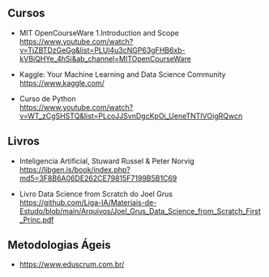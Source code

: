 ## Cursos

- MIT OpenCourseWare 1.Introduction and Scope </br>
  https://www.youtube.com/watch?v=TjZBTDzGeGg&list=PLUl4u3cNGP63gFHB6xb-kVBiQHYe_4hSi&ab_channel=MITOpenCourseWare
  
- Kaggle: Your Machine Learning and Data Science Community </br>
  https://www.kaggle.com/
  
 - Curso de Python</br>
  https://www.youtube.com/watch?v=WT_zCgSHSTQ&list=PLcoJJSvnDgcKpOi_UeneTNTIVOigRQwcn
  
 ## Livros
 
 - Inteligencia Artificial, Stuward Russel & Peter Norvig</br>
  https://libgen.is/book/index.php?md5=3F8B6A06DE262CE79815F7199B5B1C69
  
  - Livro Data Science from Scratch do Joel Grus</br>
  https://github.com/Liga-IA/Materiais-de-Estudo/blob/main/Arquivos/Joel_Grus_Data_Science_from_Scratch_First_Princ.pdf
  
  ## Metodologias Ágeis
  
  - https://www.eduscrum.com.br/
